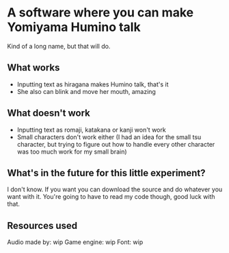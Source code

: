 # A software where you can make Yomiyama Humino talk

Kind of a long name, but that will do.

## What works

* Inputting text as hiragana makes Humino talk, that's it
* She also can blink and move her mouth, amazing

## What doesn't work

* Inputting text as romaji, katakana or kanji won't work
* Small characters don't work either (I had an idea for the small tsu character, but trying to figure out how to handle every other character was too much work for my small brain)

## What's in the future for this little experiment?

I don't know. 
If you want you can download the source and do whatever you want with it.
You're going to have to read my code though, good luck with that.

## Resources used

Audio made by: wip
Game engine: wip
Font: wip
